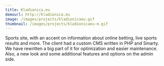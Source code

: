 ```yaml
---
title: Kladionica.eu
demourl: http://kladionica.eu
image: /images/projects/kladionicaeu.gif
thumbnail: /images/projects/kladionicaeu-m.gif
--- 
```

 
Sports site, with an accent on information about online betting, live sports results and more. The client had a custom CMS written in PHP and Smarty. We have rewritten a big part of it for optimization and easier maintenance. Also, a new look and some additional features and options on the admin side.